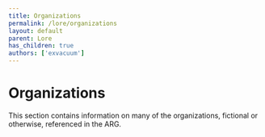 ```yaml
---
title: Organizations
permalink: /lore/organizations
layout: default
parent: Lore
has_children: true
authors: ['exvacuum']
---
```


# Organizations

This section contains information on many of the organizations, fictional or otherwise, referenced in the ARG.
